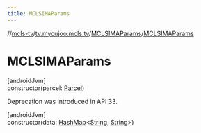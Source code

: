 ```yaml
---
title: MCLSIMAParams
---
```

//[mcls-tv](../../../index.html)/[tv.mycujoo.mcls.tv](../index.html)/[MCLSIMAParams](index.html)/[MCLSIMAParams](-m-c-l-s-i-m-a-params.html)



# MCLSIMAParams



[androidJvm]\
constructor(parcel: [Parcel](https://developer.android.com/reference/kotlin/android/os/Parcel.html))



Deprecation was introduced in API 33.





[androidJvm]\
constructor(data: [HashMap](https://kotlinlang.org/api/latest/jvm/stdlib/kotlin.collections/-hash-map/index.html)&lt;[String](https://kotlinlang.org/api/latest/jvm/stdlib/kotlin/-string/index.html), [String](https://kotlinlang.org/api/latest/jvm/stdlib/kotlin/-string/index.html)&gt;)




